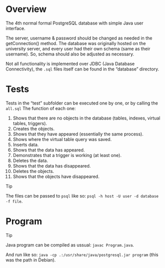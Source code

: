 # Overview
The 4th normal formal PostgreSQL database with simple Java user interface.

The server, username & password should be changed as needed in the getConnection() method.
The database was originally hosted on the university server, and every user had their own schema (same as their username).
So, schema should also be adjusted as necessary.

Not all functionality is implemented over JDBC (Java Database Connectivity), the `.sql` files itself can be found in the “database” directory.

# Tests
Tests in the “test” subfolder can be executed one by one, or by calling the `all.sql`
The function of each one:
1. Shows that there are no objects in the database (tables, indexes, virtual tables, triggers).
2. Creates the objects.
3. Shows that they have appeared (essentially the same process).
4. Shows where the virtual table query was saved.
5. Inserts data.
6. Shows that the data has appeared.
7. Demonstrates that a trigger is working (at least one).
8. Deletes the data.
9. Shows that the data has disappeared.
10. Deletes the objects.
11. Shows that the objects have disappeared.

> [!TIP]
> The files can be passed to `psql` like so: `psql -h host -U user -d database -f file`.

# Program
> [!TIP]
> Java program can be compiled as ussual: `javac Program.java`.
> 
> And run like so: `java -cp .:/usr/share/java/postgresql.jar program` (this was the path in Debian).
